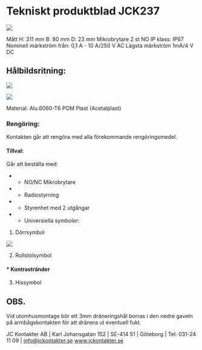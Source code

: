# Tekniskt produktblad JCK237

![](_page_0_Picture_1.jpeg)

Mått H: 311 mm B: 80 mm D: 23 mm Mikrobrytare 2 st NO IP klass: IP67 Nominell märkström från: 0,1 A - 10 A/250 V AC Lägsta märkström 1mA/4 V DC

## Hålbildsritning:

![](_page_0_Picture_4.jpeg)

![](_page_0_Picture_5.jpeg)

Material: Alu.6060-T6 POM Plast (Acetalplast)

### Rengöring:

Kontakten går att rengöra med alla förekommande rengöringsmedel.

#### Tillval:

Går att beställa med:

- * NO/NC Mikrobrytare
- * Radiostyrning
- * Styrenhet med 2 utgångar
- * Universiella symboler:

1. Dörrsymbol

![](_page_0_Figure_16.jpeg)

2. Rullstolsymbol

#### * Kontrastränder

3. Hissymbol

## OBS.

Vid utomhusmontage bör ett 3mm dräneringshål borras i den nedre gaveln på armbågskontakten för att dränera ut eventuell fukt.

JC Kontakter AB | Karl Johansgatan 152 | SE-414 51 | Göteborg | Tel: 031-24 11 09 | info@jckontakter.se www.jckontakter.se
